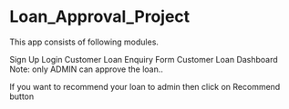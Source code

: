 # Loan_Approval_Project

This app consists of following modules.

Sign Up
Login
Customer Loan Enquiry Form
Customer Loan Dashboard
Note: only ADMIN can approve the loan..

If you want to recommend your loan to admin then click on Recommend button
